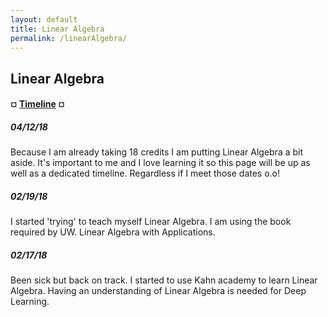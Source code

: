 ```yaml
---
layout: default
title: Linear Algebra
permalink: /linearAlgebra/
---
```


## Linear Algebra

#### ¤ [Timeline](http://intmain.in/timelineAlgebra/) ¤

##### 04/12/18

Because I am already taking 18 credits I am putting Linear Algebra a bit aside. It's important to me and I love learning it so this page will be up as well as a dedicated timeline. Regardless if I meet those dates o.o!

##### 02/19/18

I started 'trying' to teach myself Linear Algebra. I am using the book required by UW. Linear Algebra with Applications.

##### 02/17/18

Been sick but back on track. I started to use Kahn academy to learn Linear Algebra. Having an understanding of Linear Algebra is needed for Deep Learning.

